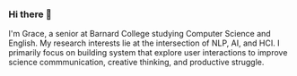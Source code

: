 ### Hi there 👋
I'm Grace, a senior at Barnard College studying Computer Science and English. My research interests lie at the intersection of NLP, AI, and HCI. I primarily focus on building system that explore user interactions to improve science commmunication, creative thinking, and productive struggle.

<!--
**graceli458/graceli458** is a ✨ _special_ ✨ repository because its `README.md` (this file) appears on your GitHub profile.

Here are some ideas to get you started:

- 🔭 I’m currently working on ...
- 🌱 I’m currently learning ...
- 👯 I’m looking to collaborate on ...
- 🤔 I’m looking for help with ...
- 💬 Ask me about ...
- 📫 How to reach me: ...
- 😄 Pronouns: ...
- ⚡ Fun fact: ...
-->
